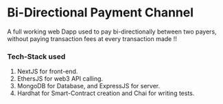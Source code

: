 # Bi-Directional Payment Channel

A full working web Dapp used to pay bi-directionally between two payers, without paying transaction fees at every transaction made !!

### Tech-Stack used

1. NextJS for front-end.
2. EthersJS for web3 API calling.
3. MongoDB for Database, and ExpressJS for server.
4. Hardhat for Smart-Contract creation and Chai for writing tests.
